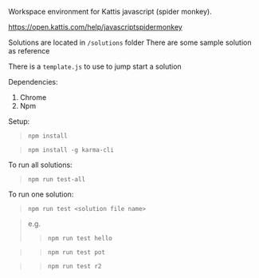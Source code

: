 
 Workspace environment for Kattis javascript (spider monkey).

 https://open.kattis.com/help/javascriptspidermonkey

 Solutions are located in `/solutions` folder
 There are some sample solution as reference

 There is a `template.js` to use to jump start a solution

Dependencies:
1. Chrome
2. Npm

Setup:

>`npm install`

>`npm install -g karma-cli`

To run all solutions:

>`npm run test-all`

To run one solution:

>`npm run test <solution file name>`

>e.g.
>>`npm run test hello`

>>`npm run test pot`

>>`npm run test r2`

